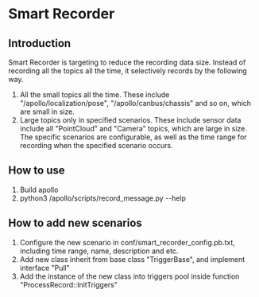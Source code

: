 # Smart Recorder

## Introduction
Smart Recorder is targeting to reduce the recording data size.  Instead of recording all the topics all the time, it selectively records by the following way.

1. All the small topics all the time.  These include "/apollo/localization/pose", "/apollo/canbus/chassis" and so on, which are small in size.
2. Large topics only in specified scenarios.  These include sensor data include all "PointCloud" and "Camera" topics, which are large in size.  The specific scenarios are configurable, as well as the time range for recording when the specified scenario occurs.


## How to use

1. Build apollo
2. python3 /apollo/scripts/record_message.py --help


## How to add new scenarios

1. Configure the new scenario in conf/smart_recorder_config.pb.txt, including time range, name, description and etc.
2. Add new class inherit from base class "TriggerBase", and implement interface "Pull"
3. Add the instance of the new class into triggers pool inside function "ProcessRecord::InitTriggers"